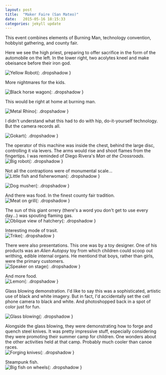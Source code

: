 ```yaml
---
layout: post
title:  "Maker Faire (San Mateo)"
date:   2015-05-16 18:15:33
categories: jekyll update
---
```

This event combines elements of Burning Man, technology convention, hobbyist gathering, and county fair.  

Here we see the high priest, preparing to offer sacrifice in the form of the automobile on the left.  In the lower right, two acolytes kneel and make obeisance before their iron god.

![Yellow Robot](/images/maker_faire_2015/yellow.png){: .dropshadow }  

More nightmares for the kids.  

![Black horse wagon](/images/maker_faire_2015/black.png){: .dropshadow }  

This would be right at home at burning man.  

![Metal Rhino](/images/maker_faire_2015/brown.png){: .dropshadow }  

I didn't understand what this had to do with hip, do-it-yourself technology.  But the camera records all.  

![Gokart](/images/maker_faire_2015/little_car.png){: .dropshadow }  

The operator of this machine was inside the chest, behind the large disc, controlling it via levers.  The arms would rise and shoot flames from the fingertips.  I was reminded of Diego Rivera's *Man at the Crossroads*.  
![Big robot](/images/maker_faire_2015/silver.png){: .dropshadow }  

Not all the contraptions were of monumental scale...  
![Little fish and fisherwoman](/images/maker_faire_2015/little_fish.png){: .dropshadow }  
  
![Dog musher](/images/maker_faire_2015/musher.png){: .dropshadow }  

And there was food.  In the finest county fair tradition.  
![Meat on grill](/images/maker_faire_2015/meat.png){: .dropshadow }  

The sun of this giant orrery (there's a word you don't get to use every day...) was spouting flaming gas.  
![Oblique view of hatchery](/images/maker_faire_2015/solar_system.png){: .dropshadow }  

Interesting mode of trasit.  
![Trike](/images/maker_faire_2015/trike.png){: .dropshadow }  

There were also presentations.  This one was by a toy designer.   One of his products was an *Alien Autopsy* toy from which children could scoop out writhing, edible internal organs.  He mentiond that boys, rather than girls, were the primary customers.  
![Speaker on stage](/images/maker_faire_2015/make.png){: .dropshadow }  

And more food.  
![Lemon](/images/maker_faire_2015/lemon.png){: .dropshadow }  

Glass blowing demonstration.  I'd like to say this was a sophisticated, artistic use of black and white imagery.  But in fact, I'd accidentally set the cell phone camera to black and white.  And photoshopped back in a spot of color just for fun.  

![Glass blowing](/images/maker_faire_2015/glass_blowing.png){: .dropshadow }  

Alongside the glass blowing, they were demonstrating how to forge and quench steel knives.  It was pretty impressive stuff, especially considering they were promoting their summer camp for children.  One wonders about the other activities held at that camp.  Probably much cooler than canoe races.  
![Forging knives](/images/maker_faire_2015/heat-forge-quench.png){: .dropshadow }  

Steampunk fish.  
![Big fish on wheels](/images/maker_faire_2015/big_fish.png){: .dropshadow }  












